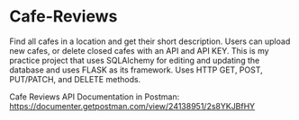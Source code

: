 # Cafe-Reviews
Find all cafes in a location and get their short description. Users can upload new cafes, or delete closed cafes with an API and API KEY. This is my practice project that uses SQLAlchemy for editing and updating the database and uses FLASK as its framework. Uses HTTP GET, POST, PUT/PATCH, and DELETE methods.

Cafe Reviews API Documentation in Postman:
https://documenter.getpostman.com/view/24138951/2s8YKJBfHY
